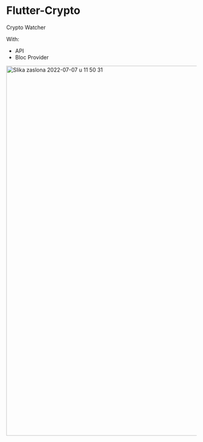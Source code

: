 # Flutter-Crypto
Crypto Watcher

With:
- API 
- Bloc Provider

<img width="976" alt="Slika zaslona 2022-07-07 u 11 50 31" src="https://imgur.com/KJZ6Kwl">
